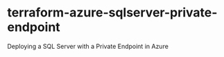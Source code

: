 # terraform-azure-sqlserver-private-endpoint
Deploying a SQL Server with a Private Endpoint in Azure
